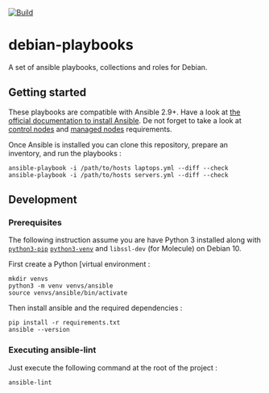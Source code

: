 [![Build](https://github.com/marcwrobel/debian-playbooks/workflows/Ansible%20Lint/badge.svg)](https://github.com/marcwrobel/debian-playbooks/actions)

# debian-playbooks

A set of ansible playbooks, collections and roles for Debian.

## Getting started

These playbooks are compatible with Ansible 2.9+. Have a look at [the official documentation to
install Ansible](https://docs.ansible.com/ansible/latest/installation_guide/intro_installation.html).
De not forget to take a look at [control nodes](https://docs.ansible.com/ansible/latest/installation_guide/intro_installation.html#control-node-requirements)
and [managed nodes](https://docs.ansible.com/ansible/latest/installation_guide/intro_installation.html#managed-node-requirements)
requirements.

Once Ansible is installed you can clone this repository, prepare an inventory, and run the playbooks :

    ansible-playbook -i /path/to/hosts laptops.yml --diff --check
    ansible-playbook -i /path/to/hosts servers.yml --diff --check

## Development

### Prerequisites
The following instruction assume you are have Python 3 installed along with [`python3-pip`](https://pip.pypa.io/en/stable/)
[`python3-venv`](https://docs.python.org/3/library/venv.html) and `libssl-dev` (for Molecule) on
Debian 10.

First create a Python [virtual environment :

    mkdir venvs
    python3 -m venv venvs/ansible
    source venvs/ansible/bin/activate

Then install ansible and the required dependencies :

    pip install -r requirements.txt
    ansible --version

### Executing ansible-lint

Just execute the following command at the root of the project :

    ansible-lint
